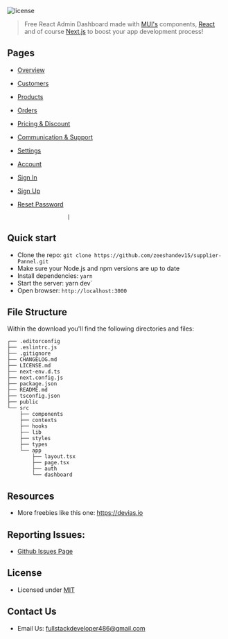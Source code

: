 ![license](https://img.shields.io/badge/license-MIT-blue.svg)

> Free React Admin Dashboard made with [MUI's](https://mui.com) components, [React](https://reactjs.org) and of course [Next.js](https://github.com/vercel/next.js) to boost your app development process!

## Pages

- [Overview](https://material-kit-react.devias.io)
- [Customers](https://material-kit-react.devias.io/dashboard/customers)
- [Products](https://material-kit-react.devias.io/dashboard/products)
- [Orders](https://material-kit-react.devias.io/dashboard/orders)
- [Pricing & Discount](https://material-kit-react.devias.io/dashboard/pricing)
- [Communication & Support](https://material-kit-react.devias.io/dashboard/communication)
- [Settings](https://material-kit-react.devias.io/dashboard/settings)
- [Account](https://material-kit-react.devias.io/dashboard/account)
- [Sign In](https://material-kit-react.devias.io/auth/sign-in)
- [Sign Up](https://material-kit-react.devias.io/auth/sign-up)
- [Reset Password](https://material-kit-react.devias.io/auth/reset-password)

                      |

## Quick start

- Clone the repo: `git clone https://github.com/zeeshandev15/supplier-Pannel.git`
- Make sure your Node.js and npm versions are up to date
- Install dependencies: `yarn`
- Start the server: yarn dev`
- Open browser: `http://localhost:3000`

## File Structure

Within the download you'll find the following directories and files:

```
┌── .editorconfig
├── .eslintrc.js
├── .gitignore
├── CHANGELOG.md
├── LICENSE.md
├── next-env.d.ts
├── next.config.js
├── package.json
├── README.md
├── tsconfig.json
├── public
└── src
	├── components
	├── contexts
	├── hooks
	├── lib
	├── styles
	├── types
	└── app
		├── layout.tsx
		├── page.tsx
		├── auth
		└── dashboard
```

## Resources

- More freebies like this one: https://devias.io

## Reporting Issues:

- [Github Issues Page](https://github.com/zeeshandev15/supplier-Pannel.git)

## License

- Licensed under [MIT](https://github.com/devias-io/material-kit-react/blob/main/LICENSE.md)

## Contact Us

- Email Us: fullstackdeveloper486@gmail.com
